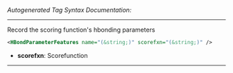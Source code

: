 <!-- THIS IS AN AUTOGENERATED FILE: Don't edit it directly, instead change the schema definition in the code itself. -->

_Autogenerated Tag Syntax Documentation:_

---
Record the scoring function's hbonding parameters

```xml
<HBondParameterFeatures name="(&string;)" scorefxn="(&string;)" />
```

-   **scorefxn**: Scorefunction

---
